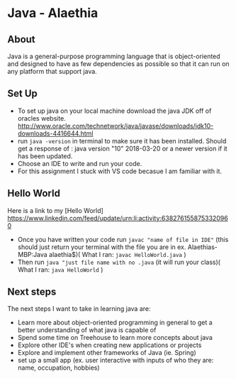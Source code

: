 # Java - Alaethia 

## About
Java is a general-purpose programming language that is object-oriented and designed to have as few dependencies as possible so that it can run on any platform that support java. 

## Set Up
- To set up java on your local machine download the java JDK off of oracles website. 
http://www.oracle.com/technetwork/java/javase/downloads/jdk10-downloads-4416644.html
- run `java -version` in terminal to make sure it has been installed. 
 Should get a response of : java version "10" 2018-03-20 or a newer version if it has been updated. 
- Choose an IDE to write and run your code. 
- For this assignment I stuck with VS code becasue I am familiar with it. 


## Hello World

Here is a link to my [Hello World]
https://www.linkedin.com/feed/update/urn:li:activity:6382761558753320960

- Once you have written your code run `javac "name of file in IDE"` (this should just return your terminal with the file you are in ex. Alaethias-MBP:Java alaethia$)( What I ran: `javac HelloWorld.java` ) 
- Then run `java "just file name with no .java` (it will run your class)( What I ran: `java HelloWorld` )

## Next steps
The next steps I want to take in learning java are: 

- Learn more about object-oriented programming in general to get a better understanding of what java is capable of 
- Spend some time on Treehouse to learn more concepts about java 
- Explore other IDE's when creating new applications or projects
- Explore and implement other frameworks of Java (ie. Spring)
- set up a small app (ex. user interactive with inputs of who they are: name, occupation, hobbies)